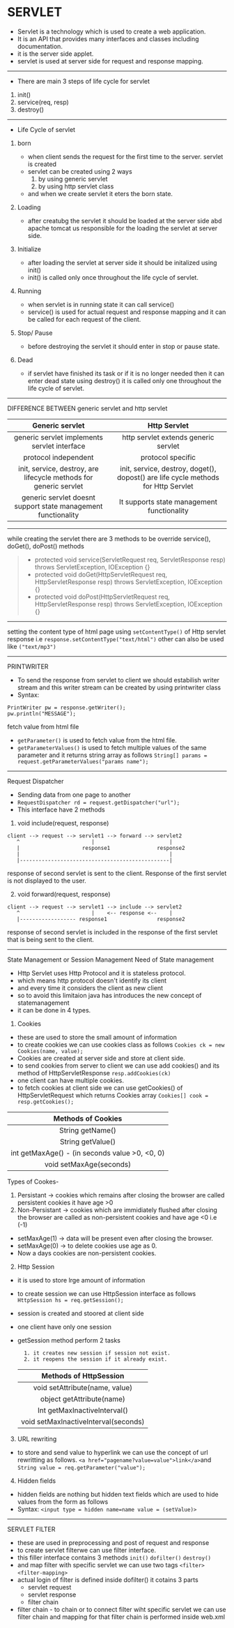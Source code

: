 # SERVLET
- Servlet is a technology which is used to create a web application.
- It is an API that provides many interfaces and classes including documentation.
- it is the server side applet.
- servlet is used at server side for request and response mapping.
---
- There are main 3 steps of life cycle for servlet
1. init()
2. service(req, resp)
3. destroy()
---
- Life Cycle of servlet
1. born
	- when client sends the request for the first time to the server. servlet is created
	- servlet can be created using 2 ways
		1. by using generic servlet
		2. by using http servlet class
	- and when we create servlet it eters the born state.

2. Loading
	- after creatubg the servlet it should be loaded at the server side abd apache tomcat us responsible for the loading the servlet at server side.
	
3. Initialize
	- after loading the servlet at server side it should be initalized using init()
	- init() is called only once throughout the life cycle of servlet.
	
4. Running
	- when servlet is in running state it can call service()
	- service() is used for actual request and response mapping and it can be called for each request of the client.
	
5. Stop/ Pause
	- before destroying the servlet it should enter in stop or pause state.
	
6. Dead
	- if servlet have finished its task or if it is no longer needed then it can enter dead state using destroy() it is called only one throughout the life cycle of servlet.
---
DIFFERENCE BETWEEN generic servlet and http servlet

| Generic servlet | Http Servlet |
|:----:|:-----:|
|generic servlet implements servlet interface|http servlet extends generic servlet|
|protocol independent|protocol specific|
|init, service, destroy, are lifecycle methods for generic servlet|init, service, destroy, doget(), dopost() are life cycle methods for Http Servlet|
|generic servlet doesnt support state management functionality|It supports state management functionality|

---
while creating the servlet there are 3 methods to be override service(), doGet(), doPost() methods
> - protected void service(ServletRequest req, ServletResponse resp) throws ServletException, IOException {}
> - protected void doGet(HttpServletRequest req, HttpServletResponse resp) throws ServletException, IOException {}
> - protected void doPost(HttpServletRequest req, HttpServletResponse resp) throws ServletException, IOException {}

---
setting the content type of html page
using `setContentType()` of Http servlet response i.e `response.setContentType("text/html")` other can also be used like `("text/mp3")`

---
PRINTWRITER
- To send the response from servlet to client we should estabilish writer stream and this writer stream can be created by using printwriter class
- Syntax:
```
PrintWriter pw = response.getWriter();
pw.println("MESSAGE");
```
fetch value from html file
- `getParameter()` is used to fetch value from the html file.
- `getParameterValues()` is used to fetch multiple values of the same parameter and it returns string array as follows
`String[] params = request.getParameterValues("params name");`
---
Request Dispatcher
- Sending data from one page to another
- `RequestDispatcher rd = request.getDispatcher("url");`
- This interface have 2 methods
1. void include(request, response)
```
client --> request --> servlet1 --> forward --> servlet2
   ^                       |                        |
   |                    response1               response2
   |                                                |
   |------------------------------------------------|
```
response of second servlet is sent to the client. Response of the first servlet is not displayed to the user.

2. void forward(request, response)
```
client --> request --> servlet1 --> include --> servlet2
   ^                       |    <-- response <--    |
   |------------------ response1                response2
```
response of second servlet is included in the response of the first servlet that is being sent to the client.

---
State Management or Session Management
Need of State management
- Http Servlet uses Http Protocol and it is stateless protocol.
- which means http protocol doesn't identify its client 
- and every time it considers the client as new client
- so to avoid this limitaion java has introduces the new concept of statemanagement
- it can be done in 4 types.
1. Cookies
- these are used to store the small amount of information
- to create cookies we can use cookies class as follows
`Cookies ck = new Cookies(name, value);`
- Cookies are created at server side and store at client side.
- to send cookies from server to client we can use add cookies() and its method of HttpServletResponse
`resp.addCookies(ck)`
- one client can have multiple cookies.
- to fetch cookies at client side we can use getCookies() of HttpServletRequest which returns
Cookies array
	`Cookies[] cook = resp.getCookies();`


| Methods of Cookies |
|:-----:|
|String getName()|
|String getValue()|
|int getMaxAge() - (in seconds value >0, <0, 0)|
|void setMaxAge(seconds)|

Types of Cookes-
1. Persistant -> cookies which remains after closing the browser are called persistent cookies it have age >0
2. Non-Persistant -> cookies which are immidiately flushed after closing the browser are called as non-persistent cookies and have age <0 i.e (-1)
- setMaxAge(1) -> data will be present even after closing the browser.
- setMaxAge(0) -> to delete cookies use age as 0.
- Now a days cookies are non-persistent cookies.
	
2. Http Session
- it is used to store lrge amount of information
- to create session we can use HttpSession interface as follows
	`HttpSession hs = req.getSession();`
- session is created and stoored at client side
- one client have only one session
- getSession method perform 2 tasks

		1. it creates new session if session not exist.
		2. it reopens the session if it already exist.
		
	|Methods of HttpSession|
	|:-------:|
	|void setAttribute(name, value)|
	|object getAttribute(name)|
	|Int getMaxInactiveInterval()|
	|void setMaxInactiveInterval(seconds)|
	
3. URL rewriting
- to store and send value to hyperlink we can use the concept of url rewritting as follows.
	`<a href="pagename?value=value">link</a>`and
	`String value = req.getParameter("value");`
	
4. Hidden fields
- hidden fields are nothing but hidden text fields which are used to hide values from the form as follows
- Syntax: `<input type = hidden name=name value = (setValue)>`

---
SERVLET FILTER
- these are used in preprocessing and post of request and response
- to create servlet filterwe can use filter interface.
- this filler interface contains 3 methods
	`init()`
	`dofilter()`
	`destroy()`
- and map filter with specific servlet we can use two tags
	`<filter>`
	`<filter-mapping>`
- actual login of filter is defined inside dofilter() it cotains 3 parts
	 - servlet request
	 - servlet response
	 - filter chain
- filter chain - to chain or to connect filter wiht specific servlet we can use filter chain and mapping for that filter chain is performed inside web.xml
	
	
